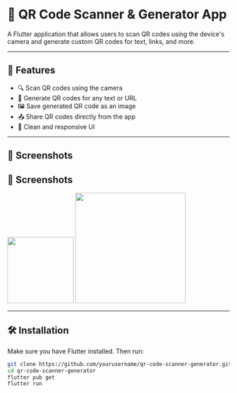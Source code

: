 # 📲 QR Code Scanner & Generator App

A Flutter application that allows users to scan QR codes using the device's camera and generate custom QR codes for text, links, and more.

---

## 🚀 Features

- 🔍 Scan QR codes using the camera
- 🧾 Generate QR codes for any text or URL
- 🖼 Save generated QR code as an image
- 📤 Share QR codes directly from the app
- 🧰 Clean and responsive UI

---

## 📸 Screenshots

## 📸 Screenshots

<p float="left">
  <img src="screenshots/scanner.png" width="150" />
  <img src="screenshots/generator.png" width="250" />
</p>

---

## 🛠 Installation

Make sure you have Flutter installed. Then run:

```bash
git clone https://github.com/yourusername/qr-code-scanner-generator.git
cd qr-code-scanner-generator
flutter pub get
flutter run
